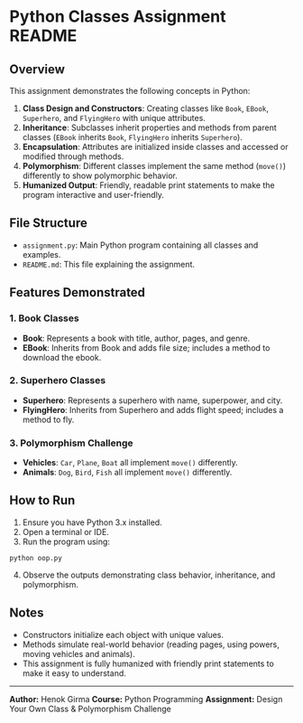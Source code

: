 # Python Classes Assignment README

## Overview

This assignment demonstrates the following concepts in Python:

1. **Class Design and Constructors**: Creating classes like `Book`, `EBook`, `Superhero`, and `FlyingHero` with unique attributes.
2. **Inheritance**: Subclasses inherit properties and methods from parent classes (`EBook` inherits `Book`, `FlyingHero` inherits `Superhero`).
3. **Encapsulation**: Attributes are initialized inside classes and accessed or modified through methods.
4. **Polymorphism**: Different classes implement the same method (`move()`) differently to show polymorphic behavior.
5. **Humanized Output**: Friendly, readable print statements to make the program interactive and user-friendly.

## File Structure

* `assignment.py`: Main Python program containing all classes and examples.
* `README.md`: This file explaining the assignment.

## Features Demonstrated

### 1. Book Classes

* **Book**: Represents a book with title, author, pages, and genre.
* **EBook**: Inherits from Book and adds file size; includes a method to download the ebook.

### 2. Superhero Classes

* **Superhero**: Represents a superhero with name, superpower, and city.
* **FlyingHero**: Inherits from Superhero and adds flight speed; includes a method to fly.

### 3. Polymorphism Challenge

* **Vehicles**: `Car`, `Plane`, `Boat` all implement `move()` differently.
* **Animals**: `Dog`, `Bird`, `Fish` all implement `move()` differently.

## How to Run

1. Ensure you have Python 3.x installed.
2. Open a terminal or IDE.
3. Run the program using:

```
python oop.py
```

4. Observe the outputs demonstrating class behavior, inheritance, and polymorphism.

## Notes

* Constructors initialize each object with unique values.
* Methods simulate real-world behavior (reading pages, using powers, moving vehicles and animals).
* This assignment is fully humanized with friendly print statements to make it easy to understand.

---

**Author:** Henok Girma
**Course:** Python Programming
**Assignment:** Design Your Own Class & Polymorphism Challenge
